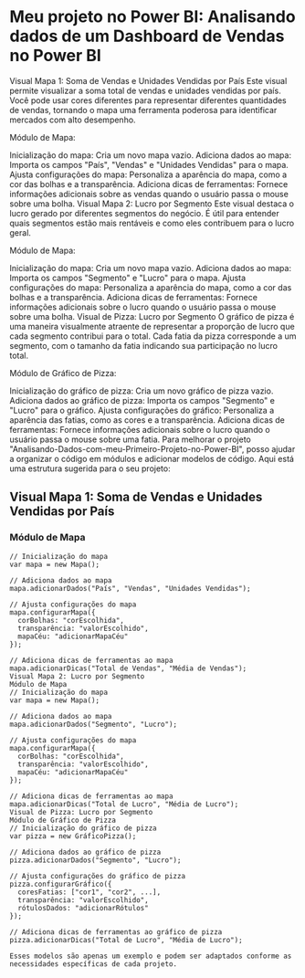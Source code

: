 # Meu projeto no Power BI: Analisando dados de um Dashboard de Vendas no Power BI

Visual Mapa 1: Soma de Vendas e Unidades Vendidas por País
Este visual permite visualizar a soma total de vendas e unidades vendidas por país. Você pode usar cores diferentes para representar diferentes quantidades de vendas, tornando o mapa uma ferramenta poderosa para identificar mercados com alto desempenho.

Módulo de Mapa:

Inicialização do mapa: Cria um novo mapa vazio.
Adiciona dados ao mapa: Importa os campos "País", "Vendas" e "Unidades Vendidas" para o mapa.
Ajusta configurações do mapa: Personaliza a aparência do mapa, como a cor das bolhas e a transparência.
Adiciona dicas de ferramentas: Fornece informações adicionais sobre as vendas quando o usuário passa o mouse sobre uma bolha.
Visual Mapa 2: Lucro por Segmento
Este visual destaca o lucro gerado por diferentes segmentos do negócio. É útil para entender quais segmentos estão mais rentáveis e como eles contribuem para o lucro geral.

Módulo de Mapa:

Inicialização do mapa: Cria um novo mapa vazio.
Adiciona dados ao mapa: Importa os campos "Segmento" e "Lucro" para o mapa.
Ajusta configurações do mapa: Personaliza a aparência do mapa, como a cor das bolhas e a transparência.
Adiciona dicas de ferramentas: Fornece informações adicionais sobre o lucro quando o usuário passa o mouse sobre uma bolha.
Visual de Pizza: Lucro por Segmento
O gráfico de pizza é uma maneira visualmente atraente de representar a proporção de lucro que cada segmento contribui para o total. Cada fatia da pizza corresponde a um segmento, com o tamanho da fatia indicando sua participação no lucro total.

Módulo de Gráfico de Pizza:

Inicialização do gráfico de pizza: Cria um novo gráfico de pizza vazio.
Adiciona dados ao gráfico de pizza: Importa os campos "Segmento" e "Lucro" para o gráfico.
Ajusta configurações do gráfico: Personaliza a aparência das fatias, como as cores e a transparência.
Adiciona dicas de ferramentas: Fornece informações adicionais sobre o lucro quando o usuário passa o mouse sobre uma fatia.
Para melhorar o projeto "Analisando-Dados-com-meu-Primeiro-Projeto-no-Power-BI", posso ajudar a organizar o código em módulos e adicionar modelos de código. Aqui está uma estrutura sugerida para o seu projeto:

## Visual Mapa 1: Soma de Vendas e Unidades Vendidas por País
### Módulo de Mapa
```plaintext
// Inicialização do mapa
var mapa = new Mapa();

// Adiciona dados ao mapa
mapa.adicionarDados("País", "Vendas", "Unidades Vendidas");

// Ajusta configurações do mapa
mapa.configurarMapa({
  corBolhas: "corEscolhida",
  transparência: "valorEscolhido",
  mapaCéu: "adicionarMapaCéu"
});

// Adiciona dicas de ferramentas ao mapa
mapa.adicionarDicas("Total de Vendas", "Média de Vendas");
Visual Mapa 2: Lucro por Segmento
Módulo de Mapa
// Inicialização do mapa
var mapa = new Mapa();

// Adiciona dados ao mapa
mapa.adicionarDados("Segmento", "Lucro");

// Ajusta configurações do mapa
mapa.configurarMapa({
  corBolhas: "corEscolhida",
  transparência: "valorEscolhido",
  mapaCéu: "adicionarMapaCéu"
});

// Adiciona dicas de ferramentas ao mapa
mapa.adicionarDicas("Total de Lucro", "Média de Lucro");
Visual de Pizza: Lucro por Segmento
Módulo de Gráfico de Pizza
// Inicialização do gráfico de pizza
var pizza = new GráficoPizza();

// Adiciona dados ao gráfico de pizza
pizza.adicionarDados("Segmento", "Lucro");

// Ajusta configurações do gráfico de pizza
pizza.configurarGráfico({
  coresFatias: ["cor1", "cor2", ...],
  transparência: "valorEscolhido",
  rótulosDados: "adicionarRótulos"
});

// Adiciona dicas de ferramentas ao gráfico de pizza
pizza.adicionarDicas("Total de Lucro", "Média de Lucro");

Esses modelos são apenas um exemplo e podem ser adaptados conforme as necessidades específicas de cada projeto.
